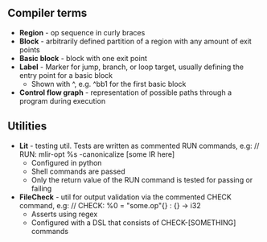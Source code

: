 ## Compiler terms

- **Region** - op sequence in curly braces
- **Block** - arbitrarily defined partition of a region with any amount of exit points
- **Basic block** - block with one exit point
- **Label** - Marker for jump, branch, or loop target, usually defining the entry point for a basic block
    - Shown with ^, e.g. ^bb1 for the first basic block
- **Control flow graph** - representation of possible paths through a program during execution

## Utilities

- **Lit** - testing util. Tests are written as commented RUN commands, e.g:
    // RUN: mlir-opt %s -canonicalize [some IR here]
    - Configured in python
    - Shell commands are passed
    - Only the return value of the RUN command is tested for passing or failing
- **FileCheck** - util for output validation via the commented CHECK command, e.g:
    // CHECK: %0 = "some.op"{} : {} -> i32
    - Asserts using regex
    - Configured with a DSL that consists of CHECK-[SOMETHING] commands


